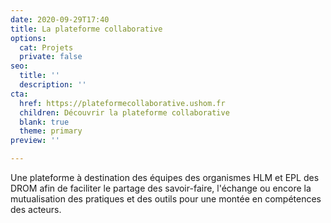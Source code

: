 ```yaml
---
date: 2020-09-29T17:40
title: La plateforme collaborative
options:
  cat: Projets
  private: false
seo:
  title: ''
  description: ''
cta:
  href: https://plateformecollaborative.ushom.fr
  children: Découvrir la plateforme collaborative
  blank: true
  theme: primary
preview: ''

---
```

Une plateforme à destination des équipes des organismes HLM et EPL des DROM afin de faciliter le partage des savoir-faire, l'échange ou encore la mutualisation des pratiques et des outils pour une montée en compétences des acteurs.